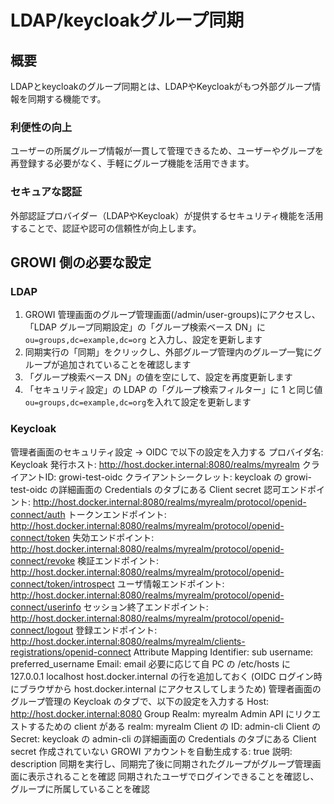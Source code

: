 # LDAP/keycloakグループ同期

## 概要

LDAPとkeycloakのグループ同期とは、LDAPやKeycloakがもつ外部グループ情報を同期する機能です。

### 利便性の向上

ユーザーの所属グループ情報が一貫して管理できるため、ユーザーやグループを再登録する必要がなく、手軽にグループ機能を活用できます。


### セキュアな認証

外部認証プロバイダー（LDAPやKeycloak）が提供するセキュリティ機能を活用することで、認証や認可の信頼性が向上します。

## GROWI 側の必要な設定

### LDAP

1. GROWI 管理画面のグループ管理画面(/admin/user-groups)にアクセスし、「LDAP グループ同期設定」の「グループ検索ベース DN」に `ou=groups,dc=example,dc=org` と入力し、設定を更新します
2. 同期実行の「同期」をクリックし、外部グループ管理内のグループ一覧にグループが追加されていることを確認します
3. 「グループ検索ベース DN」の値を空にして、設定を再度更新します
4. 「セキュリティ設定」の LDAP の「グループ検索フィルター」に 1 と同じ値 `ou=groups,dc=example,dc=org`を入れて設定を更新します

### Keycloak

管理者画面のセキュリティ設定 -> OIDC で以下の設定を入力する
プロバイダ名: Keycloak
発行ホスト: <http://host.docker.internal:8080/realms/myrealm>
クライアントID: growi-test-oidc
クライアントシークレット: keycloak の growi-test-oidc の詳細画面の Credentials のタブにある Client secret
認可エンドポイント: <http://host.docker.internal:8080/realms/myrealm/protocol/openid-connect/auth>
トークンエンドポイント: <http://host.docker.internal:8080/realms/myrealm/protocol/openid-connect/token>
失効エンドポイント: <http://host.docker.internal:8080/realms/myrealm/protocol/openid-connect/revoke>
検証エンドポイント: <http://host.docker.internal:8080/realms/myrealm/protocol/openid-connect/token/introspect>
ユーザ情報エンドポイント: <http://host.docker.internal:8080/realms/myrealm/protocol/openid-connect/userinfo>
セッション終了エンドポイント: <http://host.docker.internal:8080/realms/myrealm/protocol/openid-connect/logout>
登録エンドポイント: <http://host.docker.internal:8080/realms/myrealm/clients-registrations/openid-connect>
Attribute Mapping
Identifier: sub
username: preferred_username
Email: email
必要に応じて自 PC の /etc/hosts に 127.0.0.1 localhost host.docker.internal の行を追加しておく (OIDC ログイン時にブラウザから host.docker.internal にアクセスしてしまうため)
管理者画面のグループ管理の Keycloak のタブで、以下の設定を入力する
Host: <http://host.docker.internal:8080>
Group Realm: myrealm
Admin API にリクエストするための client がある realm: myrealm
Client の ID: admin-cli
Client の Secret: keycloak の admin-cli の詳細画面の Credentials のタブにある Client secret
作成されていない GROWI アカウントを自動生成する: true
説明: description
同期を実行し、同期完了後に同期されたグループがグループ管理画面に表示されることを確認
同期されたユーザでログインできることを確認し、グループに所属していることを確認
